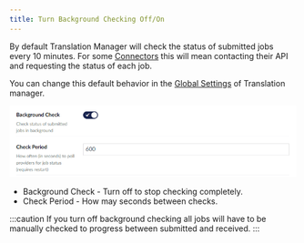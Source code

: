 ```yaml
---
title: Turn Background Checking Off/On
---
```


By default Translation Manager will check the status of submitted jobs every 10 minutes. For some [Connectors](../../key_topics/connector) this will mean contacting their API and requesting the status of each job. 

You can change this default behavior in the [Global Settings](/docs/reference/global) of Translation manager.

![Background settings](background.png)


- Background Check - Turn off to stop checking completely.
- Check Period - How may seconds between checks.


:::caution
If you turn off background checking all jobs will have to be manually checked to progress between submitted and received.
:::

  